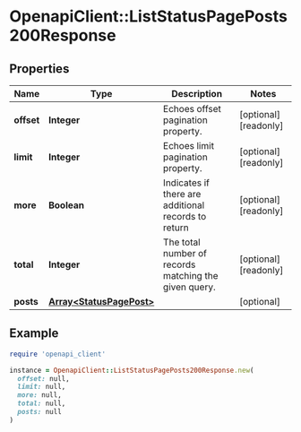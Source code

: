 # OpenapiClient::ListStatusPagePosts200Response

## Properties

| Name | Type | Description | Notes |
| ---- | ---- | ----------- | ----- |
| **offset** | **Integer** | Echoes offset pagination property. | [optional][readonly] |
| **limit** | **Integer** | Echoes limit pagination property. | [optional][readonly] |
| **more** | **Boolean** | Indicates if there are additional records to return | [optional][readonly] |
| **total** | **Integer** | The total number of records matching the given query. | [optional][readonly] |
| **posts** | [**Array&lt;StatusPagePost&gt;**](StatusPagePost.md) |  | [optional] |

## Example

```ruby
require 'openapi_client'

instance = OpenapiClient::ListStatusPagePosts200Response.new(
  offset: null,
  limit: null,
  more: null,
  total: null,
  posts: null
)
```

